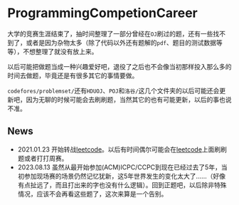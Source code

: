# ProgrammingCompetionCareer

大学的竞赛生涯结束了，抽时间整理了一部分曾经在`OJ`刷过的题，还有一些找不到了，或者是因为杂物太多（除了代码以外还有题解的`pdf`、题目的测试数据等等），不想整理了就没有放上来。

以后可能把做题当成一种兴趣爱好吧，退役了之后也不会像当初那样投入那么多的时间去做题，毕竟还是有很多其它的事情要做。

`codefores/problemset/`还有`HDUOJ`、`POJ`和`洛谷/`这几个文件夹的以后可能还会更新吧，因为无聊的时候可能会去刷刷题，当然其它的也有可能更新，以后的事也说不准。


## News
- 2021.01.23 开始转战[leetcode](https://leetcode-cn.com/)。以后有时间偶尔可能会在[leetcode](https://leetcode-cn.com/)上面刷刷题或者打打周赛。
- 2023.08.13 虽然从最开始参加(ACM)ICPC/CCPC到现在已经过去了5年，当初参加现场赛的场景仍然记忆犹新，这5年世界发生的变化太大了......（好像有点扯远了，而且打出来的字也没有什么逻辑）。回到正题吧，以后除非特殊情况，应该不会再看这些题了，这次来算是一个告别。
